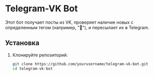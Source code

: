 # Telegram-VK Bot

Этот бот получает посты из VK, проверяет наличие новых с определенным тегом (например, "🔔"), и пересылает их в Telegram.

## Установка

1. Клонируйте репозиторий:
   ```bash
   git clone https://github.com/yourusername/telegram-vk-bot.git
   cd telegram-vk-bot
